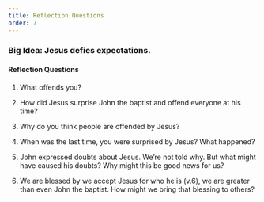 ```yaml
---
title: Reflection Questions
order: 7
---
```


### Big Idea: Jesus defies expectations. 

#### Reflection Questions

1. What offends you?

2. How did Jesus surprise John the baptist and offend everyone at his time?

3. Why do you think people are offended by Jesus?

4. When was the last time, you were surprised by Jesus? What happened?

5. John expressed doubts about Jesus. We’re not told why. But what might have caused his doubts? Why might this be good news for us?

6. We are blessed by we accept Jesus for who he is (v.6), we are greater than even John the baptist. How might we bring that blessing to others?  










